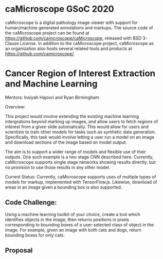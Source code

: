 # caMicroscope GSoC 2020
caMicroscope is a digital pathology image viewer with support for human/machine generated annotations and markups. The source code of the caMicroscope project can be found at https://github.com/camicroscope/caMicroscope, released with BSD 3-Clause License. In addition to the caMicroscope project, caMicroscope as an organization also hosts several related tools and products at https://github.com/camicroscope/


# Cancer Region of Interest Extraction and Machine Learning

Mentors: Insiyah Hajoori and Ryan Birmingham

Overview:

This project would involve extending the existing machine learning intergrations beyond marking up images, and allow users to fetch regions of interest from a given slide automatically. This would allow for users and scientists to train other models for tasks such as synthetic data generation. Specifically, this task would involve letting a user run a model on an image and download sections of the image based on model output.

The aim is to support a wider range of models and flexible use of their outputs. One such example is a two stage CNN described here. Currently, caMicroscope supports single stage networks showing results directly, but no provision to use those results in any other model.

Current Status: Currently, caMicroscope supports uses of multiple types of models for markup, implemented with TensorFlow.js. Likewise, download of areas in an image given a bounding box is also supported.


## Code Challenge: 
Using a machine learning toolkit of your choice, create a tool which identifies objects in the image, then returns positions in pixels corresponding to bounding boxes of a user-selected class of object in the image. For example, given an image with both cats and dogs, return bounding boxes for only cats.

## Proposal

